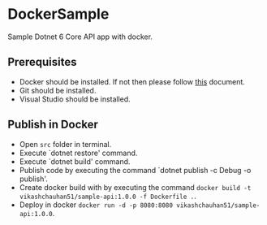 # DockerSample
Sample Dotnet 6 Core API app with docker.
## Prerequisites
- Docker should be installed. If not then please follow [this](https://gist.github.com/VikashChauhan51/fc2dad10334dc4057a24ae23220ce506) document.
- Git should be installed.
- Visual Studio should be installed.

## Publish in Docker
- Open `src` folder in terminal.
- Execute `dotnet restore' command.
- Execute `dotnet build' command.
- Publish code by executing the command `dotnet publish -c Debug -o publish'.
- Create docker build with by executing the command `docker build -t vikashchauhan51/sample-api:1.0.0 -f Dockerfile .`.
- Deploy in docker `docker run -d -p 8080:8080 vikashchauhan51/sample-api:1.0.0`.
